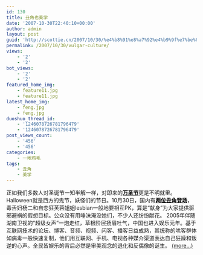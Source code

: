 ```yaml
---
id: 130
title: 丑角也美学
date: '2007-10-30T22:40:10+00:00'
author: admin
layout: post
guid: 'http://scottie.cn/2007/10/30/%e4%b8%91%e8%a7%92%e4%b9%9f%e7%be%8e%e5%ad%a6/'
permalink: /2007/10/30/vulgar-culture/
views:
    - '2'
    - '2'
bot_views:
    - '2'
    - '2'
featured_home_img:
    - feature11.jpg
    - feature11.jpg
latest_home_img:
    - feng.jpg
    - feng.jpg
duoshuo_thread_id:
    - '1246078726781796479'
    - '1246078726781796479'
post_views_count:
    - '456'
    - '456'
categories:
    - 一地鸡毛
tags:
    - 丑角
    - 美学
---
```


正如我们多数人对圣诞节一知半解一样，对即来的[**<span style="color: #000000;">万圣节</span>**](http://baike.baidu.com/view/2532.htm)更是不明就里。Halloween就是西方的鬼节，妖怪们的节日。10月30日，国内有[<span style="color: #000000;">**两位丑角登场**</span>](http://ent.yinsha.com/file/200710/2007103009301077.htm)，毒舌妇杨二和自恋狂芙蓉姐姐lesbian一般地要相互PK，算是“献身”为大家提供驱邪避祸的假想目标。公众没有用唾沫淹没她们，不少人还纷纷献花。 2005年伴随湖南卫视的“超级女声”一炮走红，草根阶层扬眉吐气，中国也进入娱乐元年。基于互联网技术的论坛、博客、音频、视频、闪客、播客日益成熟，其统称的哄客群体如病毒一般快速复制，他们用互联网、手机、电视各种媒介渠道表达自己狂躁和叛逆的心声。全民皆娱乐的背后必然是审美观念的退化和反偶像的诞生。 [<span aria-label="Continue reading 丑角也美学">(more…)</span>](http://farbank.net/2007/10/30/vulgar-culture/#more-130)